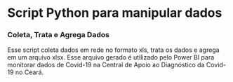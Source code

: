 # Script Python para manipular dados
### Coleta, Trata e Agrega Dados

Esse script coleta dados em rede no formato xls, trata os dados e agrega em um arquivo xlsx.
Esse arquivo gerado é utilizado pelo Power BI para monitorar dados de Covid-19 na Central de Apoio ao Diagnóstico da Covid-19 no Ceará.

